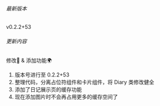 ###### 最新版本
v0.2.2+53

###### 更新内容

修改📖 & 添加功能🌍

1. 版本号进行至 0.2.2+53
2. 整理代码，分离占位符组件和卡片组件，将 Diary 类修改健全
3. 添加了日记展示页的缓存功能
4. 现在添加图片时不会再占用更多的缓存空间了
